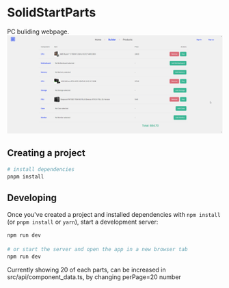 # SolidStartParts

PC buliding webpage.
![Tux, the Linux mascot](/public/images/partspic.png)

## Creating a project

```bash
# install dependencies
pnpm install
```

## Developing

Once you've created a project and installed dependencies with `npm install` (or `pnpm install` or `yarn`), start a development server:

```bash
npm run dev

# or start the server and open the app in a new browser tab
npm run dev
```

Currently showing 20 of each parts, can be increased in src/api/component_data.ts, by changing perPage=20 number

